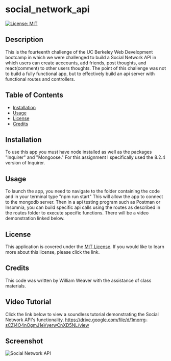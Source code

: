 # social_network_api
[![License: MIT](https://img.shields.io/badge/License-MIT-yellow.svg)](https://opensource.org/licenses/MIT)

## Description
This is the fourteenth challenge of the UC Berkeley Web Development bootcamp in which we were challenged to build a Social Network API in which users can create acccounts, add friends, post thoughts, and react(comment) to other users thoughts. The point of this challenge was not to build a fully functional app, but to effectively build an api server with functional routes and controllers.

## Table of Contents
- [Installation](#installation)
- [Usage](#usage)
- [License](#license)
- [Credits](#credits)

## Installation 
To use this app you must have node installed as well as the packages "Inquirer" and "Mongoose." For this assignment I specifically used the 8.2.4 version of Inquirer. 

## Usage
To launch the app, you need to navigate to the folder containing the code and in your terminal type "npm run start"
This will allow the app to connect to the mongodb server. Then in a api testing program such as Postman or Insomnia, you can build specific api calls using the routes as described in the routes folder to execute specific functions. There will be a video demonstration linked below. 

## License
This application is covered under the [MIT License](https://opensource.org/licenses/MIT). 
If you would like to learn more about this license, please click the link.

## Credits
This code was written by William Weaver with the assistance of class materials.

## Video Tutorial
Click the link below to view a soundless tutorial demonstrating the Social Network API's functionality. 
https://drive.google.com/file/d/1morrg-sCZj4O4nOgmJ1eVyerwCnXD5NL/view

## Screenshot
![Social Network API](https://github.com/Arbitrary-Stag/social_network_api/assets/120620818/0d432c2a-5261-4c4f-a9b4-fbda9b835fd6)

